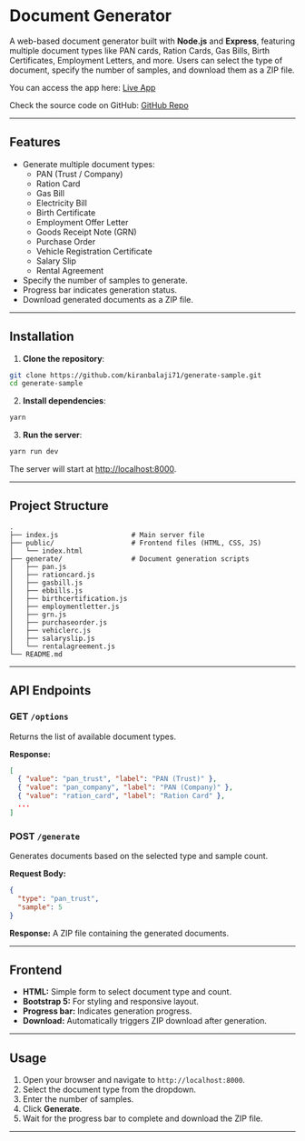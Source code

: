 # Document Generator

A web-based document generator built with **Node.js** and **Express**, featuring multiple document types like PAN cards, Ration Cards, Gas Bills, Birth Certificates, Employment Letters, and more. Users can select the type of document, specify the number of samples, and download them as a ZIP file.

You can access the app here: [Live App](https://generate-sample.onrender.com/)

Check the source code on GitHub: [GitHub Repo](https://github.com/kiranbalaji71/generate-sample.git)

---

## Features

- Generate multiple document types:
  - PAN (Trust / Company)
  - Ration Card
  - Gas Bill
  - Electricity Bill
  - Birth Certificate
  - Employment Offer Letter
  - Goods Receipt Note (GRN)
  - Purchase Order
  - Vehicle Registration Certificate
  - Salary Slip
  - Rental Agreement
- Specify the number of samples to generate.
- Progress bar indicates generation status.
- Download generated documents as a ZIP file.

---

## Installation

1. **Clone the repository**:

```bash
git clone https://github.com/kiranbalaji71/generate-sample.git
cd generate-sample
```

2. **Install dependencies**:

```bash
yarn
```

3. **Run the server**:

```bash
yarn run dev
```

The server will start at [http://localhost:8000](http://localhost:8000).

---

## Project Structure

```
.
├── index.js                  # Main server file
├── public/                   # Frontend files (HTML, CSS, JS)
│   └── index.html
├── generate/                 # Document generation scripts
│   ├── pan.js
│   ├── rationcard.js
│   ├── gasbill.js
│   ├── ebbills.js
│   ├── birthcertification.js
│   ├── employmentletter.js
│   ├── grn.js
│   ├── purchaseorder.js
│   ├── vehiclerc.js
│   ├── salaryslip.js
│   └── rentalagreement.js
└── README.md
```

---

## API Endpoints

### GET `/options`

Returns the list of available document types.

**Response:**

```json
[
  { "value": "pan_trust", "label": "PAN (Trust)" },
  { "value": "pan_company", "label": "PAN (Company)" },
  { "value": "ration_card", "label": "Ration Card" },
  ...
]
```

### POST `/generate`

Generates documents based on the selected type and sample count.

**Request Body:**

```json
{
  "type": "pan_trust",
  "sample": 5
}
```

**Response:**
A ZIP file containing the generated documents.

---

## Frontend

- **HTML:** Simple form to select document type and count.
- **Bootstrap 5:** For styling and responsive layout.
- **Progress bar:** Indicates generation progress.
- **Download:** Automatically triggers ZIP download after generation.

---

## Usage

1. Open your browser and navigate to `http://localhost:8000`.
2. Select the document type from the dropdown.
3. Enter the number of samples.
4. Click **Generate**.
5. Wait for the progress bar to complete and download the ZIP file.

---
